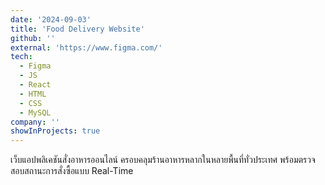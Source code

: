 ```yaml
---
date: '2024-09-03'
title: 'Food Delivery Website'
github: ''
external: 'https://www.figma.com/'
tech:
  - Figma
  - JS
  - React
  - HTML
  - CSS
  - MySQL
company: ''
showInProjects: true
---
```


เว็บแอปพลิเคชันสั่งอาหารออนไลน์ ครอบคลุมร้านอาหารหลากในหลายพื้นที่ทั่วประเทศ พร้อมตรวจสอบสถานะการสั่งซื้อแบบ Real-Time